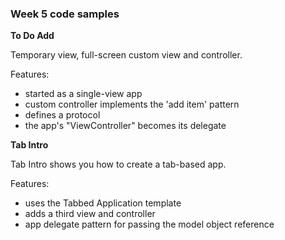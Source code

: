 ### Week 5 code samples

**To Do Add**

Temporary view, full-screen custom view and controller. 

Features:
- started as a single-view app
- custom controller implements the 'add item' pattern
- defines a protocol
- the app's "ViewController" becomes its delegate

**Tab Intro**

Tab Intro shows you how to create a tab-based app. 

Features:
- uses the Tabbed Application template
- adds a third view and controller
- app delegate pattern for passing the model object reference
